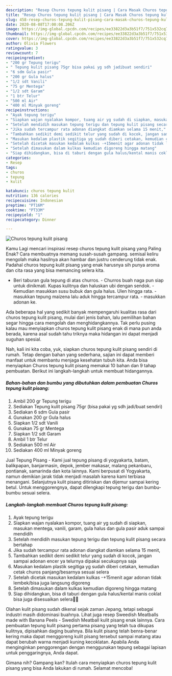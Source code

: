 ```yaml
---
description: "Resep Churos tepung kulit pisang | Cara Masak Churos tepung kulit pisang Yang Sedap"
title: "Resep Churos tepung kulit pisang | Cara Masak Churos tepung kulit pisang Yang Sedap"
slug: 458-resep-churos-tepung-kulit-pisang-cara-masak-churos-tepung-kulit-pisang-yang-sedap
date: 2020-08-08T17:00:08.206Z
image: https://img-global.cpcdn.com/recipes/ee33822d3a3b51f7/751x532cq70/churos-tepung-kulit-pisang-foto-resep-utama.jpg
thumbnail: https://img-global.cpcdn.com/recipes/ee33822d3a3b51f7/751x532cq70/churos-tepung-kulit-pisang-foto-resep-utama.jpg
cover: https://img-global.cpcdn.com/recipes/ee33822d3a3b51f7/751x532cq70/churos-tepung-kulit-pisang-foto-resep-utama.jpg
author: Olivia Flowers
ratingvalue: 3
reviewcount: 7
recipeingredient:
- "200 gr Tepung terigu"
- " Tepung kulit pisang 75gr bisa pakai yg sdh jadibuat sendiri"
- "6 sdm Gula pasir"
- "200 gr Gula halus"
- "1/2 sdt Vanili"
- "75 gr Mentega"
- "1/2 sdt Garam"
- "1 btr Telur"
- "500 ml Air"
- "400 ml Minyak goreng"
recipeinstructions:
- "Ayak tepung terigu"
- "Siapkan wajan nyalakan kompor, tuang air yg sudah di siapkan, masukan mentega, vanili, garam, gula halus dan gula pasir aduk sampai mendidih"
- "Setelah mendidih masukan tepung terigu dan tepung kulit pisang secara bertahap"
- "Jika sudah tercampur rata adonan diangkat diamkan selama 15 menit,"
- "Tambahkan sedikit demi sedikit telur yang sudah di kocok, jangan sampai adonan encer ya telurnya dipakai secukupnya saja"
- "Masukan kedalam plastik segitiga yg sudah diberi cetakan, kemudian cetak churos panjang/besarnya sesuai selera"
- "Setelah dicetak masukan kedalam kulkas -+15menit agar adonan tidak lembek/bisa juga langsung digoreng"
- "Setelah dimasukan dalam kulkas kemudian digoreng hingga matang"
- "Siap dihidangkan, bisa di taburi dengan gula halus/kental manis coklat bisa juga disesuaikan selera👌🏻"
categories:
- Resep
tags:
- churos
- tepung
- kulit

katakunci: churos tepung kulit 
nutrition: 136 calories
recipecuisine: Indonesian
preptime: "PT16M"
cooktime: "PT33M"
recipeyield: "1"
recipecategory: Dinner

---
```



![Churos tepung kulit pisang](https://img-global.cpcdn.com/recipes/ee33822d3a3b51f7/751x532cq70/churos-tepung-kulit-pisang-foto-resep-utama.jpg)

Kamu Lagi mencari inspirasi resep churos tepung kulit pisang yang Paling Enak? Cara membuatnya memang susah-susah gampang. semisal keliru mengolah maka hasilnya akan hambar dan justru cenderung tidak enak. Padahal churos tepung kulit pisang yang enak harusnya sih punya aroma dan cita rasa yang bisa memancing selera kita.

- Beri taburan gula tepung di atas churros. - Churros buah naga pun siap untuk dinikmati. Kupas kulitnya dan haluskan ubi dengan sendok. - Kemudian masukkan susu bubuk dan gula halus. Ulen hingga rata. - masukkan tepung maizena lalu aduk hingga tercampur rata. - masukkan adonan ke.

Ada beberapa hal yang sedikit banyak mempengaruhi kualitas rasa dari churos tepung kulit pisang, mulai dari jenis bahan, lalu pemilihan bahan segar hingga cara mengolah dan menghidangkannya. Tak perlu pusing kalau mau menyiapkan churos tepung kulit pisang enak di mana pun anda berada, karena asal sudah tahu triknya maka hidangan ini dapat menjadi suguhan spesial.


Nah, kali ini kita coba, yuk, siapkan churos tepung kulit pisang sendiri di rumah. Tetap dengan bahan yang sederhana, sajian ini dapat memberi manfaat untuk membantu menjaga kesehatan tubuh kita. Anda bisa menyiapkan Churos tepung kulit pisang memakai 10 bahan dan 9 tahap pembuatan. Berikut ini langkah-langkah untuk membuat hidangannya.

<!--inarticleads1-->

##### Bahan-bahan dan bumbu yang dibutuhkan dalam pembuatan Churos tepung kulit pisang:

1. Ambil 200 gr Tepung terigu
1. Sediakan  Tepung kulit pisang 75gr (bisa pakai yg sdh jadi/buat sendiri)
1. Sediakan 6 sdm Gula pasir
1. Gunakan 200 gr Gula halus
1. Siapkan 1/2 sdt Vanili
1. Gunakan 75 gr Mentega
1. Siapkan 1/2 sdt Garam
1. Ambil 1 btr Telur
1. Sediakan 500 ml Air
1. Sediakan 400 ml Minyak goreng


Jual Tepung Pisang - Kami jual tepung pisang di yogyakarta, batam, balikpapan, banjarmasin, depok, jember makasar, malang pekanbaru, pontianak, samarinda dan kota lainnya. Kami berpusat di Yogyakarta, namun demikian jarak tidak menjadi masalah karena kami terbiasa menangani. Selanjutnya kulit pisang ditiriskan dan dijemur sampai kering betul. Untuk menggorengnya, dapat dilengkapi tepung terigu dan bumbu-bumbu sesuai selera. 

<!--inarticleads2-->

##### Langkah-langkah membuat Churos tepung kulit pisang:

1. Ayak tepung terigu
1. Siapkan wajan nyalakan kompor, tuang air yg sudah di siapkan, masukan mentega, vanili, garam, gula halus dan gula pasir aduk sampai mendidih
1. Setelah mendidih masukan tepung terigu dan tepung kulit pisang secara bertahap
1. Jika sudah tercampur rata adonan diangkat diamkan selama 15 menit,
1. Tambahkan sedikit demi sedikit telur yang sudah di kocok, jangan sampai adonan encer ya telurnya dipakai secukupnya saja
1. Masukan kedalam plastik segitiga yg sudah diberi cetakan, kemudian cetak churos panjang/besarnya sesuai selera
1. Setelah dicetak masukan kedalam kulkas -+15menit agar adonan tidak lembek/bisa juga langsung digoreng
1. Setelah dimasukan dalam kulkas kemudian digoreng hingga matang
1. Siap dihidangkan, bisa di taburi dengan gula halus/kental manis coklat bisa juga disesuaikan selera👌🏻


Olahan kulit pisang sudah dikenal sejak zaman Jepang, tetapi sebagai industri masih didominasi buahnya. Lihat juga resep Sweedish Meatballs made with Banana Peels - Swedish Meatball kulit pisang enak lainnya. Cara pembuatan tepung kulit pisang pertama pisang yang telah tua dikupas kulitnya, dipisahkan daging buahnya. Bila kulit pisang telah benra-benar kering maka dapat menggoreng kulit pisang tersebut sampai matang atau dapat berubah warna menjadi kuning kecoklatan. Apabila Anda menginginkan penggorengan dengan menggunakan tepung sebagai lapisan untuk penggaringnya, Anda dapat. 

Gimana nih? Gampang kan? Itulah cara menyiapkan churos tepung kulit pisang yang bisa Anda lakukan di rumah. Selamat mencoba!
